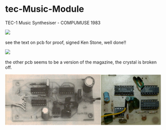 # tec-Music-Module
TEC-1 Music Synthesiser - COMPUMUSE 1983

![](https://github.com/SteveJustin1963/tec-Music-Module/blob/master/pics/56997451_2328754837402760_8076912727156588544_n.jpg)

see the text on pcb for proof, signed Ken Stone, well done!!

![](https://github.com/SteveJustin1963/tec-Music-Module/blob/master/pics/60723986_2355547531390157_8583667062189064192_n.jpg)


the other pcb seems to be a version of the magazine, the crystal is broken off.

![](https://github.com/SteveJustin1963/tec-Music-Module/blob/master/pics/sbs-comp1.png)

